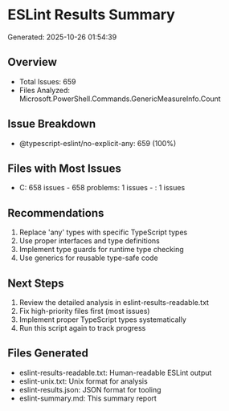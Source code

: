 ﻿# ESLint Results Summary
Generated: 2025-10-26 01:54:39

## Overview
- Total Issues: 659
- Files Analyzed: Microsoft.PowerShell.Commands.GenericMeasureInfo.Count

## Issue Breakdown
- @typescript-eslint/no-explicit-any: 659 (100%)

## Files with Most Issues
- C: 658 issues - 658 problems: 1 issues - : 1 issues

## Recommendations
1. Replace 'any' types with specific TypeScript types
2. Use proper interfaces and type definitions
3. Implement type guards for runtime type checking
4. Use generics for reusable type-safe code

## Next Steps
1. Review the detailed analysis in eslint-results-readable.txt
2. Fix high-priority files first (most issues)
3. Implement proper TypeScript types systematically
4. Run this script again to track progress

## Files Generated
- eslint-results-readable.txt: Human-readable ESLint output
- eslint-unix.txt: Unix format for analysis
- eslint-results.json: JSON format for tooling
- eslint-summary.md: This summary report
